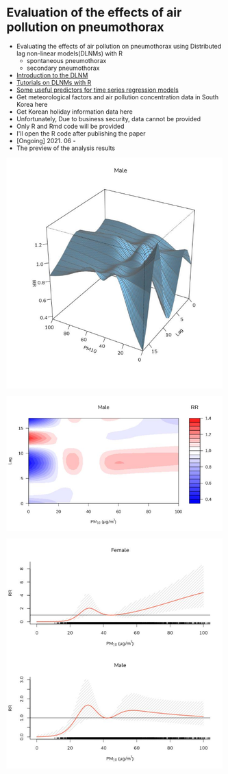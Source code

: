 # Evaluation of the effects of air pollution on pneumothorax
* Evaluating the effects of air pollution on pneumothorax using Distributed lag non-linear models(DLNMs) with R
  + spontaneous pneumothorax
  + secondary pneumothorax
* [Introduction to the DLNM](https://be-favorite.tistory.com/80)
* [Tutorials on DLNMs with R](https://be-favorite.github.io/Multiple_timeseries/DLNMs/Tutorials_DLNMs.html)
* [Some useful predictors for time series regression models](https://be-favorite.tistory.com/86)
* Get meteorological factors and air pollution concentration data in South Korea here
* Get Korean holiday information data here
* Unfortunately, Due to business security, data cannot be provided
* Only R and Rmd code will be provided
* I'll open the R code after publishing the paper
* [Ongoing] 2021. 06 -
* The preview of the analysis results

<p align="center"> 
  <img src = "./plot_example/Example1.jpeg">
</p>

<p align="center"> 
  <img src = "./plot_example/Example2.jpeg">
</p>

<p align="center"> 
  <img src = "./plot_example/Example3.jpeg">
</p>
